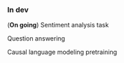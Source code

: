 ### In dev

(**On going**) Sentiment analysis task

Question answering

Causal language modeling pretraining

